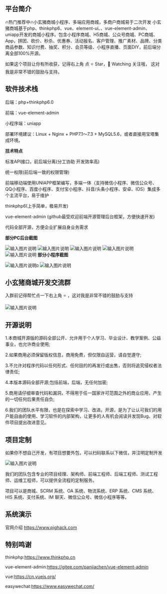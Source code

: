 ## 平台简介
🔥热门推荐中🔥小玄猪商城小程序、多端应用商城，多商户商城易于二次开发
小玄猪商城基于php、thinkphp6、vue、element-ui、、vue-element-admin、uniapp开发的商城小程序。包含小程序商城、H5商城、公众号商城、PC商城、App，拼团、砍价、秒杀、优惠券、活动报名、客户管理、推广素材、品牌、分类商品参数、知识付费、抽奖、积分、会员等级、小程序直播、页面DIY，前后端分离全部100%开源。


如果这个项目让你有所收获，记得右上角 点  ⭐️  Star，👀 Watching 关注哦，
这对我是非常不错的鼓励与支持。



## 软件技术栈

后端：php+thinkphp6.0

前端：vue-element-admin

小程序端：uniapp

部署环境建议：Linux + Nginx + PHP7.1～7.3 + MySQL5.6，或者直接用宝塔集成环境。

 **技术特点** 

标准API接口，前后端分离(分工协助 开发效率高)

统一权限(前后端一致的权限管理)

前端移动端使用UNIAPP框架编写，多端一体（支持微信小程序、微信公众号、QQ小程序、百度小程序、支付宝小程序、抖音/头条小程序、安卓、IOS）集成多个主流平台，易于维护

thinkphp6(上手简单，极易开发)

vue-element-admin (github最受欢迎前端开源管理后台框架，方便快速开发)

代码全部开源，方便企业扩展自身业务需求


 **部分PC后台截图** 

![输入图片说明](screenshot/1%E5%95%86%E5%9F%8E%E8%A1%8C%E4%B8%9A.jpg)
![输入图片说明](screenshot/3%E9%A1%B5%E9%9D%A2%E7%BC%96%E8%BE%91%E5%99%A8'.jpg)
![输入图片说明](screenshot/pc1.jpg)
![输入图片说明](screenshot/pc2.jpg)
![输入图片说明](screenshot/pc3.jpg)
 **部分小程序截图** 

![输入图片说明](screenshot/%E7%A7%BB%E5%8A%A8%E7%AB%AF%E6%8B%BC%E5%9B%BE1.jpg)`Ω`
![输入图片说明](screenshot/%E7%A7%BB%E5%8A%A8%E7%AB%AF%E6%8B%BC%E5%9B%BE2.jpg)

## 小玄猪商城开发交流群

入群前记得帮忙点一下右上角 ⭐️ ，这对我是非常不错的鼓励与支持

![输入图片说明](screenshot/%E4%BC%81%E4%B8%9A%E5%BE%AE%E4%BF%A1%E7%BE%A4%E4%BA%8C%E7%BB%B4%E7%A0%81.png)

## 开源说明

1.本商城开源版的源码全部公开、允许用于个人学习、毕业设计、教学案例、公益事业，也允许商业使用;

2.如果商用必须保留版权信息，商用免费，但仅限自运营，请自觉遵守;

3.不允许对程序代码以任何形式、任何目的的再发行或出售，否则将追究侵权者法律责任;

4.本版本源码全部开源;包括前端，后端，无任何加密;

5.商用请仔细审查代码和漏洞，不得用于任一国家许可范围之外的商业应用，产生的一切任何后果责任自负;

6.我们的团队水平有限，也是在探索中学习、改进。开源，是为了让认可我们的用户能自由的使用、学习软件的内部架构，让更多的人有机会阅读并发现Bug、对软件项目提出改进意见。


## 项目定制

如果你不想自己开发，有项目想要外包，可以扫码联系以下微信，并注明定制开发

![输入图片说明](screenshot/%E5%86%AF%E4%BD%B3%202.png)

我们的团队包含专业的项目经理、架构师、前端工程师、后端工程师、测试工程师、运维工程师，可以提供全流程的定制服务。

项目可以是商城、SCRM 系统、OA 系统、物流系统、ERP 系统、CMS 系统、HIS 系统、支付系统、IM 聊天、微信公众号、微信小程序等等。

## 系统演示

官网介绍
https://www.pighack.com

## 特别鸣谢

thinkphp:https://www.thinkphp.cn

vue-element-admin:https://gitee.com/panjiachen/vue-element-admin

vue:https://cn.vuejs.org/

easywechat:https://www.easywechat.com/
